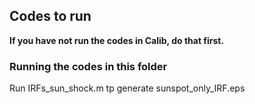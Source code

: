 ## Codes to run
**If you have not run the codes in Calib, do that first.** 

### Running the codes in this folder
Run IRFs_sun_shock.m tp generate sunspot_only_IRF.eps